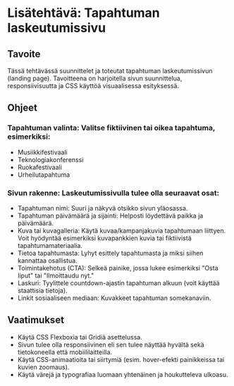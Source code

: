 # Lisätehtävä: Tapahtuman laskeutumissivu

## Tavoite

Tässä tehtävässä suunnittelet ja toteutat tapahtuman laskeutumissivun (landing page). Tavoitteena on harjoitella sivun suunnittelua, responsiivisuutta ja CSS
käyttöä visuaalisessa esityksessä.

## Ohjeet

### Tapahtuman valinta: Valitse fiktiivinen tai oikea tapahtuma, esimerkiksi:

- Musiikkifestivaali
- Teknologiakonferenssi
- Ruokafestivaali
- Urheilutapahtuma

### Sivun rakenne: Laskeutumissivulla tulee olla seuraavat osat:

- Tapahtuman nimi: Suuri ja näkyvä otsikko sivun yläosassa.
- Tapahtuman päivämäärä ja sijainti: Helposti löydettävä paikka ja päivämäärä.
- Kuva tai kuvagalleria: Käytä kuvaa/kampanjakuvia tapahtumaan liittyen. Voit hyödyntää esimerkiksi kuvapankkien kuvia tai fiktiivistä tapahtumamateriaalia.
- Tietoa tapahtumasta: Lyhyt esittely tapahtumasta ja miksi siihen kannattaa osallistua.
- Toimintakehotus (CTA): Selkeä painike, jossa lukee esimerkiksi "Osta liput" tai "Ilmoittaudu nyt."
- Laskuri: Tyylittele countdown-ajastin tapahtuman alkuun (voit käyttää staattisia tietoja).
- Linkit sosiaaliseen mediaan: Kuvakkeet tapahtuman somekanaviin.

## Vaatimukset

- Käytä CSS Flexboxia tai Gridiä asettelussa.
- Sivun tulee olla responsiivinen eli sen tulee näyttää hyvältä sekä tietokoneella että mobiililaitteilla.
- Käytä CSS-animaatioita tai siirtymiä (esim. hover-efekti painikkeissa tai kuvien zoomaus).
- Käytä värejä ja typografiaa luomaan yhtenäinen ja houkutteleva ulkoasu.
